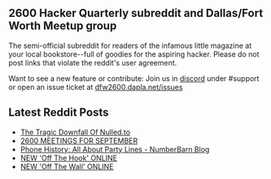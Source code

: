 ## 2600 Hacker Quarterly subreddit and Dallas/Fort Worth Meetup group
The semi-official subreddit for readers of the infamous little magazine at your local bookstore--full of goodies for the aspiring hacker. Please do not post links that violate the reddit's user agreement.

Want to see a new feature or contribute: 
Join us in [discord](https://dfw2600.dapla.net/chat) under #support or open an issue ticket at [dfw2600.dapla.net/issues](https://dfw2600.dapla.net/issues)

## Latest Reddit Posts
<!-- BLOG-POST-LIST:START -->
- [The Tragic Downfall Of Nulled.to](https://www.reddit.com/r/2600/comments/1fc1yt0/the_tragic_downfall_of_nulledto/)
- [2600 MEETINGS FOR SEPTEMBER](https://www.reddit.com/r/2600/comments/1fajaa2/2600_meetings_for_september/)
- [Phone History: All About Party Lines - NumberBarn Blog](https://www.reddit.com/r/2600/comments/1faj94l/phone_history_all_about_party_lines_numberbarn/)
- [NEW 'Off The Hook' ONLINE](https://2600.com/hook/04-09-2024)
- [NEW 'Off The Wall' ONLINE](https://2600.com/wall/03-09-2024)
<!-- BLOG-POST-LIST:END -->
